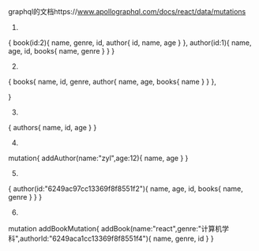 graphql的文档https://www.apollographql.com/docs/react/data/mutations

1.
{
  book(id:2){
  name,
  genre,
    id,
    author{
      id,
      name,
      age
    }
  },
  author(id:1){
    name,
    age,
    id,
    books{
      name,
      genre
    }
  }
}

2.
{ 
  books{
  name,
  id,
    genre,
    author{
      name,
      age,
      books{
        name
      }
    }
  },
 
}

3.
{
   authors{
    name,
    id,
    age
  }
}

4.
  mutation{
    addAuthor(name:"zyl",age:12){
      name,
      age
    }
  }
  
5.
  {
    author(id:"6249ac97cc13369f8f8551f2"){
    name,
    age,
    id,
    books{
      name,
      genre
    }
  }
}


6.
mutation addBookMutation{
   addBook(name:"react",genre:"计算机学科",authorId:"6249aca1cc13369f8f8551f4"){
    name,
    genre,
    id
  }
}
